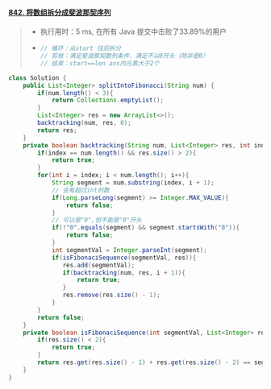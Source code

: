 #### [842. 将数组拆分成斐波那契序列](https://leetcode-cn.com/problems/split-array-into-fibonacci-sequence/)

> - 执行用时：5 ms, 在所有 Java 提交中击败了33.89%的用户
>
> - ```Java
>   // 循环：从start 往后拆分
>   // 剪枝：满足斐波那契数列条件、满足不以0开头（除非是0）
>   // 结束：start==len ans内元素大于2个
>   ```

```java
class Solution {
    public List<Integer> splitIntoFibonacci(String num) {
        if(num.length() < 3){
            return Collections.emptyList();
        }
        List<Integer> res = new ArrayList<>();
        backtracking(num, res, 0);
        return res;
    }
    private boolean backtracking(String num, List<Integer> res, int index){
        if(index == num.length() && res.size() > 2){
            return true;
        }
        for(int i = index; i < num.length(); i++){
            String segment = num.substring(index, i + 1);
            // 会有超过int的数
            if(Long.parseLong(segment) >= Integer.MAX_VALUE){
                return false;
            }
            // 可以是"0",但不能是"0"开头
            if(!"0".equals(segment) && segment.startsWith("0")){
                return false;
            }
            int segmentVal = Integer.parseInt(segment);
            if(isFibonaciSequence(segmentVal, res)){
               res.add(segmentVal);
               if(backtracking(num, res, i + 1)){
                   return true;
               }
               res.remove(res.size() - 1);
            }
        }
        return false;
    }
    private boolean isFibonaciSequence(int segmentVal, List<Integer> res){
        if(res.size() < 2){
            return true;
        }
        return res.get(res.size() - 1) + res.get(res.size() - 2) == segmentVal;
    }
}
```

